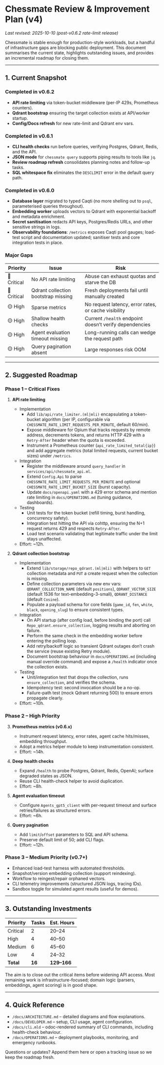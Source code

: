# Chessmate Review & Improvement Plan (v4)

_Last revised: 2025-10-10 (post-v0.6.2 rate-limit release)_

Chessmate is stable enough for production-style workloads, but a handful of infrastructure gaps are blocking public deployment. This document summarises the current state, highlights outstanding issues, and provides an incremental roadmap for closing them.

---

## 1. Current Snapshot

### Completed in v0.6.2
- **API rate limiting** via token-bucket middleware (per-IP 429s, Prometheus counters).
- **Qdrant bootstrap** ensuring the target collection exists at API/worker startup.
- **Config/Docs refresh** for new rate-limit and Qdrant env vars.

### Completed in v0.6.1
- **CLI health checks** run before queries, verifying Postgres, Qdrant, Redis, and the API.
- **JSON mode** for `chessmate query` supports piping results to tools like `jq`.
- **Review roadmap refresh** consolidates planning notes and follow-up tasks.
- **SQL whitespace fix** eliminates the `DESCLIMIT` error in the default query path.

### Completed in v0.6.0
- **Database layer** migrated to typed Caqti (no more shelling out to `psql`, parameterised queries throughout).
- **Embedding worker** uploads vectors to Qdrant with exponential backoff and metadata enrichment.
- **Secret sanitisation** redacts API keys, Postgres/Redis URLs, and other sensitive strings in logs.
- **Observability foundations**: `/metrics` exposes Caqti pool gauges; load-test script and documentation updated; sanitiser tests and core integration tests in place.

### Major Gaps
| Priority | Issue | Risk |
| --- | --- | --- |
| 🔴 Critical | No API rate limiting | Abuse can exhaust quotas and starve the DB |
| 🔴 Critical | Qdrant collection bootstrap missing | Fresh deployments fail until manually created |
| 🟡 High | Sparse metrics | No request latency, error rates, or cache visibility |
| 🟡 High | Shallow health checks | Current `/health` endpoint doesn’t verify dependencies |
| 🟡 High | Agent evaluation timeout missing | Long-running calls can wedge the request path |
| 🟡 High | Query pagination absent | Large responses risk OOM |


---

## 2. Suggested Roadmap

### Phase 1 – Critical Fixes
1. **API rate limiting**  
   - Implementation
     - Add `lib/api/rate_limiter.(ml|mli)` encapsulating a token-bucket algorithm (per IP, configurable via `CHESSMATE_RATE_LIMIT_REQUESTS_PER_MINUTE`, default 60/min).  
     - Expose middleware for Opium that tracks requests by remote address, decrements tokens, and returns HTTP 429 with a `Retry-After` header when the quota is exceeded.
     - Instrument a Prometheus counter (`api_rate_limited_total{ip}`) and add aggregate metrics (total limited requests, current bucket sizes) under `/metrics`.
   - Integration
     - Register the middleware around `query_handler` in `services/api/chessmate_api.ml`.  
     - Extend `Config.Api` to parse `CHESSMATE_RATE_LIMIT_REQUESTS_PER_MINUTE` and optional `CHESSMATE_RATE_LIMIT_BUCKET_SIZE` (burst capacity).  
     - Update `docs/openapi.yaml` with a 429 error schema and mention rate limiting in `docs/OPERATIONS.md` (tuning guidance, dashboards).
   - Testing
     - Unit tests for the token bucket (refill timing, burst handling, concurrency safety).  
     - Integration test hitting the API via cohttp, ensuring the N+1 request returns 429 and respects `Retry-After`.  
     - Load test scenario validating that legitimate traffic under the limit stays unaffected.
   - Effort: ~12h.

2. **Qdrant collection bootstrap**  
   - Implementation
     - Extend `lib/storage/repo_qdrant.(ml|mli)` with helpers to `GET` collection metadata and `PUT` a create request when the collection is missing.  
     - Define collection parameters via new env vars: `QDRANT_COLLECTION_NAME` (default `positions`), `QDRANT_VECTOR_SIZE` (default 1536 for text-embedding-3-small), `QDRANT_DISTANCE` (default `Cosine`).  
     - Populate a payload schema for core fields (`game_id`, `fen`, `white`, `black`, `opening_slug`) to ensure consistent types.
   - Integration
     - On API startup (after config load, before binding the port) call `Repo_qdrant.ensure_collection`, logging results and aborting on failure.  
     - Perform the same check in the embedding worker before entering the polling loop.  
     - Add retry/backoff logic so transient Qdrant outages don’t crash the service (reuse existing Retry module).  
     - Document bootstrap behaviour in `docs/OPERATIONS.md` (including manual override command) and expose a `/health` indicator once the collection exists.
   - Testing
     - Unit/integration test that drops the collection, runs `ensure_collection`, and verifies the schema.  
     - Idempotency test: second invocation should be a no-op.  
     - Failure-path test (mock Qdrant returning 500) to ensure errors propagate clearly.  
   - Effort: ~10h.

### Phase 2 – High Priority
3. **Prometheus metrics (v0.6.x)**  
   - Instrument request latency, error rates, agent cache hits/misses, embedding throughput.  
   - Adopt a metrics helper module to keep instrumentation consistent.  
   - Effort: ~14h.

4. **Deep health checks**  
   - Expand `/health` to probe Postgres, Qdrant, Redis, OpenAI; surface degraded states as JSON.  
   - Reuse CLI health-check helper to avoid duplication.  
   - Effort: ~8h.

5. **Agent evaluation timeout**  
   - Configure `Agents_gpt5_client` with per-request timeout and surface retries/failures as structured errors.  
   - Effort: ~6h.

6. **Query pagination**  
   - Add `limit`/`offset` parameters to SQL and API schema.  
   - Preserve default limit of 50; add CLI flags.  
   - Effort: ~12h.

### Phase 3 – Medium Priority (v0.7+)
- Enhanced load-test harness with automated thresholds.
- Snapshot/version embedding collection (support reindexing).
- Workflow to reingest/repair orphaned vectors.
- CLI telemetry improvements (structured JSON logs, tracing IDs).
- Sandbox toggle for simulated agent results (useful for demos).

---

## 3. Outstanding Investments

| Priority | Tasks | Est. Hours |
| --- | --- | --- |
| Critical | 2 | 20–24 |
| High | 4 | 40–50 |
| Medium | 6 | 45–60 |
| Low | 4 | 24–32 |
| **Total** | **16** | **129–166** |

The aim is to close out the critical items before widening API access. Most remaining work is infrastructure-focused; domain logic (parsers, embeddings, agent scoring) is in good shape.

---

## 4. Quick Reference

- `/docs/ARCHITECTURE.md` – detailed diagrams and flow explanations.
- `/docs/DEVELOPER.md` – setup, CLI usage, agent configuration.
- `/docs/cli.mld` – odoc-rendered summary of CLI commands, including health-check behaviour.
- `/docs/OPERATIONS.md` – deployment playbooks, monitoring, and emergency runbooks.

Questions or updates? Append them here or open a tracking issue so we keep the roadmap fresh.
